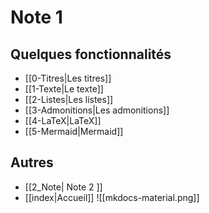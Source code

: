 # Note 1

## Quelques fonctionnalités

- [[0-Titres|Les titres]]
- [[1-Texte|Le texte]]
- [[2-Listes|Les listes]]
- [[3-Admonitions|Les admonitions]]
- [[4-LaTeX|LaTeX]]
- [[5-Mermaid|Mermaid]]
 

## Autres

- [[2_Note| Note 2 ]]
- [[index|Accueil]]
![[mkdocs-material.png]]

